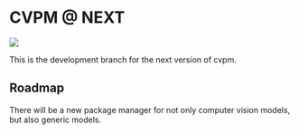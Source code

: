 # CVPM @ NEXT

![](https://github.com/autoai-org/CVPM/workflows/Go/badge.svg)

This is the development branch for the next version of cvpm.

## Roadmap

There will be a new package manager for not only computer vision models, but also generic models.